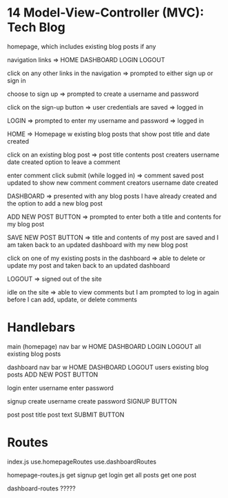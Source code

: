# 14 Model-View-Controller (MVC): Tech Blog

homepage, which includes existing blog posts if any

navigation links => 
HOME
DASHBOARD
LOGIN
LOGOUT

click on any other links in the navigation => prompted to either sign up or sign in

choose to sign up => prompted to create a username and password

click on the sign-up button => user credentials are saved => logged in

LOGIN => prompted to enter my username and password => logged in

HOME => Homepage w existing blog posts that show post title and date created

click on an existing blog post => 
post title
contents
post creaters username
date created
option to leave a comment

enter comment click submit (while logged in) => 
comment saved
post updated to show new comment
comment creators username
date created
<!-- Make submit button only available if logged in? -->

DASHBOARD => presented with any blog posts I have already created and the option to add a new blog post

ADD NEW POST BUTTON => prompted to enter both a title and contents for my blog post

SAVE NEW POST BUTTON => title and contents of my post are saved and I am taken back to an updated dashboard with my new blog post

click on one of my existing posts in the dashboard => 
able to delete or update my post and taken back to an updated dashboard

LOGOUT => signed out of the site

idle on the site => able to view comments but I am prompted to log in again before I can add, update, or delete comments

# Handlebars
main (homepage) 
    nav bar w HOME DASHBOARD LOGIN LOGOUT
    all existing blog posts

dashboard
    nav bar w HOME DASHBOARD LOGOUT
    users existing blog posts
    ADD NEW POST BUTTON

login
    enter username
    enter password

signup
    create username
    create password
    SIGNUP BUTTON

post
    post title
    post text
    SUBMIT BUTTON



# Routes
index.js
    use.homepageRoutes
    use.dashboardRoutes

homepage-routes.js
    get signup
    get login
    get all posts
    get one post

dashboard-routes
    ?????


